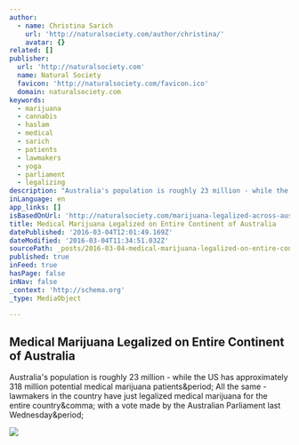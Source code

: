 ```yaml
---
author:
  - name: Christina Sarich
    url: 'http://naturalsociety.com/author/christina/'
    avatar: {}
related: []
publisher:
  url: 'http://naturalsociety.com'
  name: Natural Society
  favicon: 'http://naturalsociety.com/favicon.ico'
  domain: naturalsociety.com
keywords:
  - marijuana
  - cannabis
  - haslam
  - medical
  - sarich
  - patients
  - lawmakers
  - yoga
  - parliament
  - legalizing
description: "Australia's population is roughly 23 million - while the US has approximately 318 million potential medical marijuana patients. All the same - lawmakers in the country have just legalized medical marijuana for the entire country, with a vote made by the Australian Parliament last Wednesday."
inLanguage: en
app_links: []
isBasedOnUrl: 'http://naturalsociety.com/marijuana-legalized-across-australia-67348/#ixzz41kvFaIKg'
title: Medical Marijuana Legalized on Entire Continent of Australia
datePublished: '2016-03-04T12:01:49.169Z'
dateModified: '2016-03-04T11:34:51.032Z'
sourcePath: _posts/2016-03-04-medical-marijuana-legalized-on-entire-continent-of-australia.md
published: true
inFeed: true
hasPage: false
inNav: false
_context: 'http://schema.org'
_type: MediaObject

---
```

<article style=""><h1>Medical Marijuana Legalized on Entire Continent of Australia</h1><p>Australia's population is roughly 23 million - while the US has approximately 318 million potential medical marijuana patients&amp;period; All the same - lawmakers in the country have just legalized medical marijuana for the entire country&amp;comma; with a vote made by the Australian Parliament last Wednesday&amp;period;</p><img src="http://naturalsociety.com/wp-content/uploads/marijuana-australia-735-350-2.jpg" /></article>
